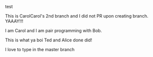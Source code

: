 test

This is CarolCarol's 2nd branch and I did not PR upon creating branch. YAAAY!!!



I am Carol and I am pair programming with Bob.

This is what ya boi Ted and Alice done did!


I love to type in the master branch